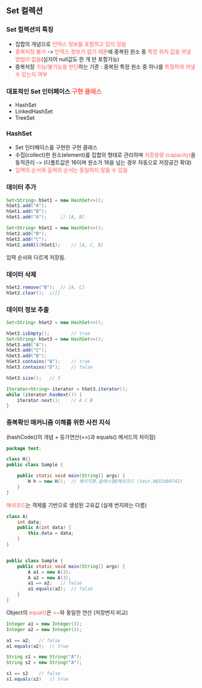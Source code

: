 ## Set<E> 컬렉션

### Set<E> 컬렉션의 특징

- 집합의 개념으로 <span style="color:#ff5a54">인덱스 정보를 포함하고 있지 않음</span>
- <span style="color:#ff5a54">중복저장 불가</span> -> <span style="color:#ff5a54">인덱스 정보가 없기 때문</span>에 중복된 원소 중 <span style="color:#ff5a54">특정 위치 값을 꺼낼 방법이 없음</span>(심지어 null값도 한 개 만 포함가능)
- 중복저장 <span style="color:#ff5a54">가능/불가능을 판단</span>하는 기준 : 중복된 특정 원소 중 하나를 <span style="color:#ff5a54">특정하여 꺼낼 수 있는지 여부</span>

### 대표적인 Set<E> 인터페이스 <span style="color:#ff5a54">구현 클래스</span>

- HashSet<E>
- LinkedHashSet<E>
- TreeSet<E>



### HashSet<E>

- Set<E> 인터페이스를 구현한 구현 클래스
- 수집(collect)한 원소(element)를 집합의 형태로 관리하며 <span style="color:#ff5a54">저장용량 (capacity)</span>을 동적관리 -> (디폴트값은 16이며 원소가 16을 넘는 경우 자동으로 저장공간 확대)
- <span style="color:#ff5a54">입력의 순서와 출력의 순서는 동일하지 않을 수 있음</span>



### 데이터 추가

```java
Set<String> hSet1 = new HashSet<>();
hSet1.add("A");
hSet1.add("B");
hSet1.add("A");     // [A, B]

Set<String> hSet2 = new HashSet<>();
hSet2.add("B");
hSet2.add("C");
hSet2.addAll(hSet1);    // [A, C, B]
```

입력 순사와 다르게 저장됨.



### 데이터 삭제

```java
hSet2.remove("B");  // [A, C]
hSet2.clear();  //[]
```



### 데이터 정보 추출

```java
Set<String> hSet2 = new HashSet<>();

hSet2.isEmpty();        // true
Set<String> hSet3 = new HashSet<>();
hSet3.add("A");
hSet3.add("C");
hSet3.add("B");
hSet3.contains("B");    // true
hSet3.contains("D");    // false

hSet3.size();   // 3

Iterator<String> iterator = hSet3.iterator();
while (iterator.hasNext()) {
    iterator.next();    // A C B
}
```



### 중복확인 매커니즘 이해를 위한 사전 지식

(hashCode()의 개념 + 등가연산(==)과 equals() 메서드의 차이점)

```java
package test;

class H{}
public class Sample {

    public static void main(String[] args) {
        H h = new H();  // 패키지명.클래스명@해쉬코드 (test.H@15db9742)
    }
}
```

<span style="color:#ff5a54">해쉬코드</span>는 객체를 기반으로 생성된 고유값 (실제 번지와는 다름)

```java
class A{
    int data;
    public A(int data) {
        this.data = data;
    }
}


public class Sample {
    public static void main(String[] args) {
        A a1 = new A(3);
        A a2 = new A(3);
        a1 == a2;   // false
        a1.equals(a2);  // false
    }
}
```

Object의 <span style="color:#ff5a54">equal()</span>은 <span style="color:#ff5a54">==</span>와 동일한 연산 (저장번지 비교)

```java
Integer a1 = new Integer(3);
Integer a2 = new Integer(3);

a1 == a2;   // false
a1.equals(a2);  // true

String s1 = new String("A");
String s2 = new String("A");

s1 == s2    // false
s1.equals(s2)   // true
```

